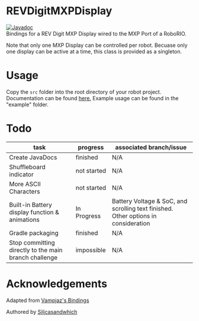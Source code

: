 # REVDigitMXPDisplay
[![Javadoc](https://img.shields.io/badge/JavaDoc-Online-green)](https://Team3487-RedPrideRobotics.github.io/REVDigitMXPDisplay/javadoc/)  
Bindings for a REV Digit MXP Display wired to the MXP Port of a RoboRIO. 

Note that only one MXP Display can be controlled per robot. Becuase only one display can be active at a time, this class is provided as a singleton.

# Usage
Copy the ```src``` folder into the root directory of your robot project.
Documentation can be found [here.](https://team3487-redpriderobotics.github.io/REVDigitMXPDisplay)
Example usage can be found in the "example" folder.

# Todo
| task         | progress         | associated branch/issue |
|--------------|------------------|-------------|
| Create JavaDocs | finished | N/A |
| Shuffleboard indicator | not started | N/A |
| More ASCII Characters | not started | N/A |
| Built-in Battery display function & animations | In Progress | Battery Voltage & SoC, and scrolling text finished. Other options in consideration |
| Gradle packaging| finished | N/A|
| Stop committing directly to the main branch challenge | impossible | N/A |
 # Acknowledgements
Adapted from [Vampjaz's Bindings](https://github.com/vampjaz/REVDigitBoard)

Authored by [Silicasandwhich](https://github.com/Silicasandwhich)
